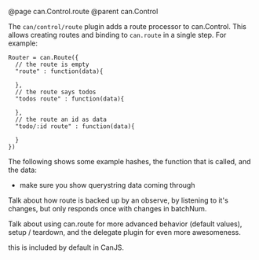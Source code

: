 @page can.Control.route 
@parent can.Control

The `can/control/route` plugin adds a route processor to can.Control.  This allows
creating routes and binding to `can.route` in a single step.  For example:

    Router = can.Route({
      // the route is empty
      "route" : function(data){
      
      },
      // the route says todos
      "todos route" : function(data){
      
      },
      // the route an id as data
      "todo/:id route" : function(data){
      
      }
    })

The following shows some example hashes, the function that is called,
and the data:

 -  make sure you show querystring data coming through

Talk about how route is backed up by an observe, by listening to it's changes,
but only responds once with changes in batchNum.

Talk about using can.route for more advanced behavior (default values),
setup / teardown, and the delegate plugin for even more awesomeness.

this is included by default in CanJS.